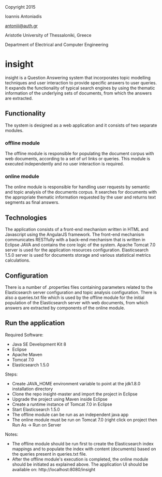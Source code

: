 Copyright 2015

Ioannis Antoniadis

<antoniii@auth.gr>

Aristotle University of Thessaloniki, Greece

Department of Electrical and Computer Engineering

# insight
insight is a Question Answering system that incorporates topic modelling techniques and user interaction to provide specific answers to user queries. It expands the functionality of typical search engines by using the thematic information of the underlying sets of documents, from which the answers are extracted.

## Functionality
The system is designed as a web application and it consists of two separate modules.
### offline module
The offline module is responsible for populating the document corpus with web documents, according to a set of url links or queries. This module is executed independently and no user interaction is required.

### online module
The online module is responsible for handling user requests by semantic and topic analysis of the documents corpus. It searches for documents with the appropriate thematic information requested by the user and returns text segments as final answers.

## Technologies
The application consists of a front-end mechanism written in HTML and Javascript using the AngularJS framework. The front-end mechanism communicates RESTfully with a back-end mechanism that is written in Eclipse JAVA and contains the core logic of the system. Apache Tomcat 7.0 server is used for the application resources configuration. Elasticsearch 1.5.0 server is used for documents storage and various statistical metrics calculations.

## Configuration
There is a number of .properties files containing parameters related to the Elasticsearch server configuration and topic analysis configuration. There is also a queries.txt file which is used by the offline module for the initial population of the Elasticsearch server with web documents, from which answers are extracted by components of the online module.

## Run the application
Required Software: 
* Java SE Development Kit 8
* Eclipse
* Apache Maven
* Tomcat 7.0
* Elasticsearch 1.5.0

Steps:
* Create JAVA_HOME environment variable to point at the jdk1.8.0 installation directory
* Clone the repo insight-master and import the project in Eclipse
* Upgrade the project using Maven inside Eclipse
* Create a runtime instance of Tomcat 7.0 in Eclipse
* Start Elasticsearch 1.5.0
* The offline module can be run as an independent java app
* The online module must be run on Tomcat 7.0 (right click on project then Run As -> Run on Server

Notes:
* The offline module should be run first to create the Elasticsearch index mappings and to populate the index with content (documents) based on the queries present in queries.txt file.
* After the offline module's execution is completed, the online module should be initiated as explained above. The application UI should be available on: http://localhost:8080/insight
